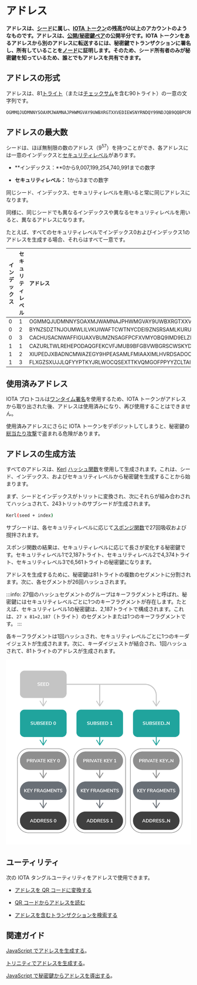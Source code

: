 # アドレス
<!-- # Addresses -->

**アドレスは、[シード](../clients/seeds.md)に属し、[IOTA トークン](../clients/token.md)の残高が0以上のアカウントのようなものです。アドレスは、[公開/秘密鍵ペア](https://en.wikipedia.org/wiki/Public-key_cryptography)の公開半分です。IOTA トークンをあるアドレスから別のアドレスに転送するには、秘密鍵でトランザクションに署名し、所有していることを[ノード](../network/nodes.md)に証明します。そのため、シード所有者のみが秘密鍵を知っているため、誰とでもアドレスを共有できます。**
<!-- **An address is like an account that belongs to a [seed](../clients/seeds.md) and that has a 0 or greater balance of [IOTA tokens](../clients/token.md). Addresses are the public half of a [public/private key pair](https://en.wikipedia.org/wiki/Public-key_cryptography). To transfer IOTA tokens from one address to another, you sign a transaction with the private key to prove to [nodes](../network/nodes.md) that you own it. As such you can share addresses with anyone because only the seed owner knows the private key.** -->

## アドレスの形式
<!-- ## Address format -->

アドレスは、81[トライト](../introduction/ternary.md)（または[チェックサム](../clients/checksums.md)を含む90トライト）の一意の文字列です。
<!-- An address is a unique string of 81 [trytes](../introduction/ternary.md) (or 90 trytes with a [checksum](../clients/checksums.md)). -->

```bash
OGMMQJUDMNNYSOAXMJWAMNAJPHWMGVAY9UWBXRGTXXVEDIEWSNYRNDQY99NDJQB9QQBPCRRNFAIUPGPLZ
```

## アドレスの最大数
<!-- ## Maximum number of addresses -->

シードは、ほぼ無制限の数のアドレス（9<sup>57</sup>）を持つことができ、各アドレスには一意のインデックスと[セキュリティレベル](../clients/security-levels.md)があります。
<!-- A seed can have an almost unlimited number of addresses (9<sup>57</sup>), which each have a unique index and a [security level](../clients/security-levels.md): -->

- **インデックス：**0から9,007,199,254,740,991までの数字
<!-- * **Index:** Number between 0 and 9,007,199,254,740,991 -->
- **セキュリティレベル：** 1から3までの数字
<!-- * **Security level:** Number between 1 and 3 -->

同じシード、インデックス、セキュリティレベルを用いると常に同じアドレスになります。
<!-- The same seed, index, and security level, will always result in the same address. -->

同様に、同じシードでも異なるインデックスや異なるセキュリティレベルを用いると、異なるアドレスになります。
<!-- Likewise, the same seed with a different index and/or a different security level will result in a different address. -->

たとえば、すべてのセキュリティレベルでインデックス0およびインデックス1のアドレスを生成する場合、それらはすべて一意です。
<!-- For example, when you generate addresses for index 0 and index 1 of all security levels, they are all unique: -->

| **インデックス** | **セキュリティレベル** | **アドレス**                                                                      |
|:-----------------|:-----------------------|:----------------------------------------------------------------------------------|
| 0                | 1                      | OGMMQJUDMNNYSOAXMJWAMNAJPHWMGVAY9UWBXRGTXXVEDIEWSNYRNDQY99NDJQB9QQBPCRRNFAIUPGPLZ |
| 0                | 2                      | BYNZSDZTNJOUMWLILVKUIWAFTCWTNYCDEI9ZNSRSAMLKURUWYANEGLVHUKWMZQCAMBTDSXKEFVOUYLDSW |
| 0                | 3                      | CACHUSACNWAFFIGUAXVBUMZNSAGFPCFXVMYOBQ9IMD9ELZMOYOJAHWPFMOTRJMPISXIF9JEKNDZMQMZEY |
| 1                | 1                      | CAZURLTWLREHEPODAQGFEKCVFJMUB9BFGBVWBGRSCWSKYD9UJIARRTPZJH9VUGQIQNJRBKIOATOJCSYJY |
| 1                | 2                      | XIUPEDJXBADNCMWAZEGY9HPEASAMLFMIAAXIMLHVRDSADOORPPBFAQDCXGGZQQZLKCERW9J9CKVLASMTZ |
| 1                | 3                      | FLXGZSXUJJLQFYYPTKYJRLWOCQSEXTTKVQMGOFPPYYZCLTAIEPKFXDNHHFGNJOASALAD9MJHNCCX9OUVZ |

<a name="spent-addresses"></a>
## 使用済みアドレス
<!-- ## Spent addresses -->

IOTA プロトコルは[ワンタイム署名](../clients/signatures.md)を使用するため、IOTA トークンがアドレスから取り出された後、アドレスは使用済みになり、再び使用することはできません。
<!-- Because the IOTA protocol uses [one-time signatures](../clients/signatures.md), after IOTA tokens have been withdrawn from an address, it is spent and must never be used again. -->

使用済みアドレスにさらに IOTA トークンをデポジットしてしまうと、秘密鍵の[総当たり攻撃](https://en.wikipedia.org/wiki/Brute-force_attack)で盗まれる危険があります。
<!-- If more IOTA tokens are later deposited into a spent address, they are at risk of being stolen in a [brute-force attack](https://en.wikipedia.org/wiki/Brute-force_attack) on the private key. -->

<a name="how-addresses-are-generated"></a>
## アドレスの生成方法
<!-- ## How addresses are generated -->

すべてのアドレスは、[Kerl](https://github.com/iotaledger/kerl) [ハッシュ関数](https://en.wikipedia.org/wiki/Hash_function)を使用して生成されます。これは、シード、インデックス、およびセキュリティレベルから秘密鍵を生成することから始まります。
<!-- All addresses are generated using the [Kerl](https://github.com/iotaledger/kerl) [hash function](https://en.wikipedia.org/wiki/Hash_function), which starts by generating a private key from a seed, an index, and a security level. -->

まず、シードとインデックスがトリットに変換され、次にそれらが組み合わされてハッシュされて、243トリットのサブシードが生成されます。
<!-- First, the seed and index are converted to trits, then they're combined and hashed to generate a 243-trit subseed: -->

```bash
Kerl(seed + index)
```

サブシードは、各セキュリティレベルに応じて[スポンジ関数](https://keccak.team/sponge_duplex.html)で27回吸収および撹拌されます。
<!-- The subseed is then absorbed and squeezed in a [sponge function](https://keccak.team/sponge_duplex.html) 27 times for each security level. -->

スポンジ関数の結果は、セキュリティレベルに応じて長さが変化する秘密鍵です。セキュリティレベル1で2,187トライト、セキュリティレベル2で4,374トライト、セキュリティレベル3で6,561トライトの秘密鍵になります。
<!-- The result of the sponge function is a private key whose length varies, depending on the security level. -->

アドレスを生成するために、秘密鍵は81トライトの複数のセグメントに分割されます。次に、各セグメントが26回ハッシュされます。
<!-- To generate an address, the private key is split into 81-tryte segments. Then, each segment is hashed 26 times. -->

:::info:
27個のハッシュセグメントのグループはキーフラグメントと呼ばれ、秘密鍵にはセキュリティレベルごとに1つのキーフラグメントが存在します。たとえば、セキュリティレベル1の秘密鍵は、2,187トライトで構成されます。これは、`27 x 81=2,187`（トライト）のセグメントまたは1つのキーフラグメントです。
:::
<!-- :::info: -->
<!-- A group of 27 hashed segments is called a key fragment, and a private key has one key fragment for each security level. For example, a private key with security level 1 consists of 2,187 trytes, which is 27 x 81-tryte segments or one key fragment. -->
<!-- ::: -->

各キーフラグメントは1回ハッシュされ、セキュリティレベルごとに1つのキーダイジェストが生成されます。次に、キーダイジェストが結合され、1回ハッシュされて、81トライトのアドレスが生成されます。
<!-- Each key fragment is hashed once to generate one key digest for each security level. Then, the key digests are combined and hashed once to generate an 81-tryte address. -->

![Address creation](../images/address-generation.png)

## ユーティリティ
<!-- ## Utilities -->

次の IOTA タングルユーティリティをアドレスで使用できます。
<!-- You can use the following IOTA Tangle Utilities with addresses: -->

- [アドレスを QR コードに変換する](https://utils.iota.org/qr-create)
<!-- * [Convert an address into a QR code](https://utils.iota.org/qr-create) -->

- [QR コードからアドレスを読む](https://utils.iota.org/qr-scan)
<!-- * [Read an address from a QR code](https://utils.iota.org/qr-scan) -->

- [アドレスを含むトランザクションを検索する](https://utils.iota.org/)
<!-- * [Search for transactions that include an address](https://utils.iota.org/) -->

## 関連ガイド
<!-- ## Related guides -->

[JavaScript でアドレスを生成する](root://client-libraries/0.1/how-to-guides/js/generate-an-address.md)。
<!-- [Generate an address in JavaScript](root://client-libraries/0.1/how-to-guides/js/generate-an-address.md). -->

[トリニティでアドレスを生成する](root://wallets/0.1/trinity/how-to-guides/receive-a-transaction.md)。
<!-- [Generate an address in Trinity](root://wallets/0.1/trinity/how-to-guides/receive-a-transaction.md). -->

[JavaScript で秘密鍵からアドレスを導出する](root://client-libraries/0.1/how-to-guides/js/derive-addresses-from-private-keys.md)。
<!-- [Derive addresses from private keys in JavaScript](root://client-libraries/0.1/how-to-guides/js/derive-addresses-from-private-keys.md) -->
